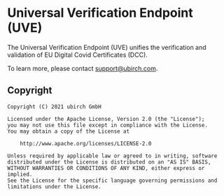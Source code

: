 # Universal Verification Endpoint (UVE)

The Universal Verification Endpoint (UVE) unifies the verification and validation
of EU Digital Covid Certificates (DCC).

To learn more, please contact [support@ubirch.com](mailto:support@ubirch.com). 

## Copyright

```
Copyright (C) 2021 ubirch GmbH

Licensed under the Apache License, Version 2.0 (the "License");
you may not use this file except in compliance with the License.
You may obtain a copy of the License at

    http://www.apache.org/licenses/LICENSE-2.0

Unless required by applicable law or agreed to in writing, software
distributed under the License is distributed on an "AS IS" BASIS,
WITHOUT WARRANTIES OR CONDITIONS OF ANY KIND, either express or implied.
See the License for the specific language governing permissions and
limitations under the License.
```
